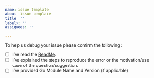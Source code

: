 ```yaml
---
name: issue template
about: Issue template
title: ''
labels: ''
assignees: ''

---
```


To help us debug your issue please confirm the following : 

- [ ] I’ve read the [ReadMe](https://github.com/ankushchadha/helm-chart-generator/blob/master/README.md).
- [ ] I’ve explained the steps to reproduce the error or the motivation/use case of the question/suggestion.
- [ ] I’ve provided Go Module Name and Version (if applicable)
